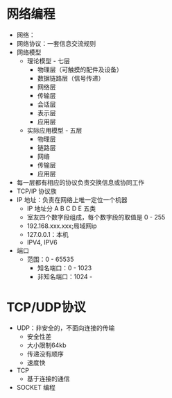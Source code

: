 # 网络编程
- 网络：
- 网络协议：一套信息交流规则
- 网络模型
    - 理论模型 - 七层
        - 物理层（可触摸的配件及设备）
        - 数据链路层（信号传递）
        - 网络层
        - 传输层
        - 会话层
        - 表示层
        - 应用层
    - 实际应用模型 - 五层
        - 物理层
        - 链路层
        - 网络
        - 传输层
        - 应用层
- 每一层都有相应的协议负责交换信息或协同工作
- TCP/IP 协议族
- IP 地址：负责在网络上唯一定位一个机器
    - IP 地址分 A B C D E 五类
    - 室友四个数字段组成，每个数字段的取值是 0 - 255
    - 192.168.xxx.xxx;局域网ip
    - 127.0.0.1：本机
    - IPV4, IPV6
- 端口
    - 范围：0 - 65535
        - 知名端口：0 - 1023
        - 非知名端口：1024 -
 
# TCP/UDP协议
- UDP：非安全的，不面向连接的传输
    - 安全性差
    - 大小限制64kb
    - 传递没有顺序
    - 速度快
- TCP
    - 基于连接的通信
- SOCKET 编程
    